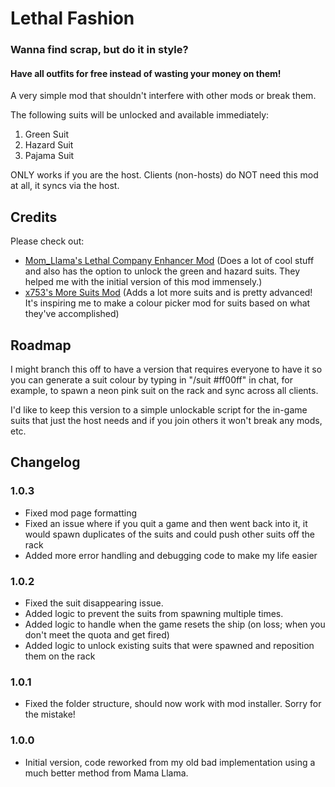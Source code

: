# Lethal Fashion

### Wanna find scrap, but do it in **style**? 
#### Have all outfits for free instead of wasting your money on them!

A very simple mod that shouldn't interfere with other mods or break them.

The following suits will be unlocked and available immediately:
1. Green Suit
2. Hazard Suit
3. Pajama Suit

ONLY works if you are the host.
Clients (non-hosts) do NOT need this mod at all, it syncs via the host.

## Credits
Please check out:  
- [Mom_Llama's Lethal Company Enhancer Mod](https://thunderstore.io/c/lethal-company/p/Mom_Llama/Lethal_Company_Enhancer/) (Does a lot of cool stuff and also has the option to unlock the green and hazard suits. They helped me with the initial version of this mod immensely.)  
- [x753's More Suits Mod](https://thunderstore.io/c/lethal-company/p/x753/More_Suits/) (Adds a lot more suits and is pretty advanced! It's inspiring me to make a colour picker mod for suits based on what they've accomplished)    

## Roadmap

I might branch this off to have a version that requires everyone to have it so you can generate a suit colour by typing in "/suit #ff00ff" in chat, for example, to spawn a neon pink suit on the rack and sync across all clients.

I'd like to keep this version to a simple unlockable script for the in-game suits that just the host needs and if you join others it won't break any mods, etc.

## Changelog

### **1.0.3**   
- Fixed mod page formatting  
- Fixed an issue where if you quit a game and then went back into it, it would spawn duplicates of the suits and could push other suits off the rack
- Added more error handling and debugging code to make my life easier

### **1.0.2**   
- Fixed the suit disappearing issue.  
- Added logic to prevent the suits from spawning multiple times.  
- Added logic to handle when the game resets the ship (on loss; when you don't meet the quota and get fired)  
- Added logic to unlock existing suits that were spawned and reposition them on the rack  

### **1.0.1**  
- Fixed the folder structure, should now work with mod installer. Sorry for the mistake!  

### **1.0.0**
- Initial version, code reworked from my old bad implementation using a much better method from Mama Llama.  